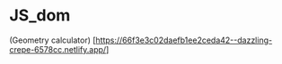 # JS_dom

(Geometry calculator) [https://66f3e3c02daefb1ee2ceda42--dazzling-crepe-6578cc.netlify.app/]
